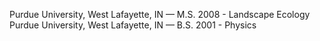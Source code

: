 Purdue University, West Lafayette, IN — M.S. 2008 - Landscape Ecology
Purdue University, West Lafayette, IN — B.S. 2001 - Physics
